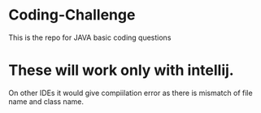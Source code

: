 # Coding-Challenge
This is the repo for JAVA basic coding questions
# These will work only with intellij.
On other IDEs it would give compiilation error as there is mismatch of file name and class name.
